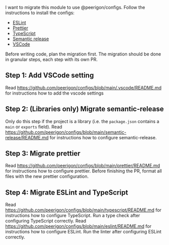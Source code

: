 I want to migrate this module to use @peerigon/configs. Follow the instructions to install the configs:

- [ESLint](https://github.com/peerigon/configs/blob/main/eslint/README.md)
- [Prettier](https://github.com/peerigon/configs/blob/main/prettier/README.md)
- [TypeScript](https://github.com/peerigon/configs/blob/main/typescript/README.md)
- [Semantic release](https://github.com/peerigon/configs/blob/main/semantic-release/README.md)
- [VSCode](https://github.com/peerigon/configs/blob/main/.vscode/README.md)

Before writing code, plan the migration first. The migration should be done in granular steps, each step with its own PR.

## Step 1: Add VSCode setting

Read https://github.com/peerigon/configs/blob/main/.vscode/README.md for instructions how to add the vscode settings

## Step 2: (Libraries only) Migrate semantic-release

Only do this step if the project is a library (i.e. the `package.json` contains a `main` or `exports` field). Read https://github.com/peerigon/configs/blob/main/semantic-release/README.md for instructions how to configure semantic-release.

## Step 3: Migrate prettier

Read https://github.com/peerigon/configs/blob/main/prettier/README.md for instructions how to configure prettier. Before finishing the PR, format all files with the new prettier configuration.

## Step 4: Migrate ESLint and TypeScript

Read https://github.com/peerigon/configs/blob/main/typescript/README.md for instructions how to configure TypeScript. Run a type check after configuring TypeScript correctly. Read https://github.com/peerigon/configs/blob/main/eslint/README.md for instructions how to configure ESLint. Run the linter after configuring ESLint correctly.
